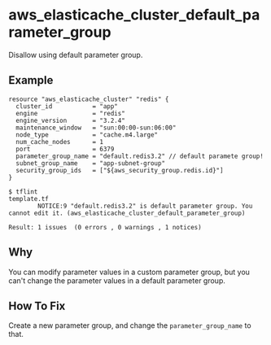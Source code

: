 # aws_elasticache_cluster_default_parameter_group

Disallow using default parameter group.

## Example

```hcl
resource "aws_elasticache_cluster" "redis" {
  cluster_id           = "app"
  engine               = "redis"
  engine_version       = "3.2.4"
  maintenance_window   = "sun:00:00-sun:06:00"
  node_type            = "cache.m4.large"
  num_cache_nodes      = 1
  port                 = 6379
  parameter_group_name = "default.redis3.2" // default paramete group!
  subnet_group_name    = "app-subnet-group"
  security_group_ids   = ["${aws_security_group.redis.id}"]
}
```

```
$ tflint
template.tf
        NOTICE:9 "default.redis3.2" is default parameter group. You cannot edit it. (aws_elasticache_cluster_default_parameter_group)

Result: 1 issues  (0 errors , 0 warnings , 1 notices)
```

## Why

You can modify parameter values in a custom parameter group, but you can't change the parameter values in a default parameter group.

## How To Fix

Create a new parameter group, and change the `parameter_group_name` to that.
